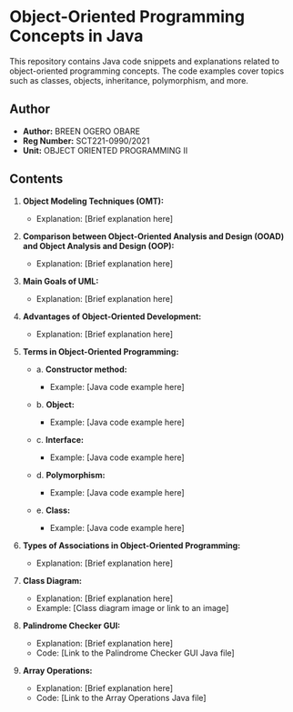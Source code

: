 # Object-Oriented Programming Concepts in Java

This repository contains Java code snippets and explanations related to object-oriented programming concepts. The code examples cover topics such as classes, objects, inheritance, polymorphism, and more.

## Author

- **Author:** BREEN OGERO OBARE
- **Reg Number:** SCT221-0990/2021
- **Unit:** OBJECT ORIENTED PROGRAMMING II

## Contents

1. **Object Modeling Techniques (OMT):**
   - Explanation: [Brief explanation here]

2. **Comparison between Object-Oriented Analysis and Design (OOAD) and Object Analysis and Design (OOP):**
   - Explanation: [Brief explanation here]

3. **Main Goals of UML:**
   - Explanation: [Brief explanation here]

4. **Advantages of Object-Oriented Development:**
   - Explanation: [Brief explanation here]

5. **Terms in Object-Oriented Programming:**
   - a. **Constructor method:**
      - Example: [Java code example here]

   - b. **Object:**
      - Example: [Java code example here]

   - c. **Interface:**
      - Example: [Java code example here]

   - d. **Polymorphism:**
      - Example: [Java code example here]

   - e. **Class:**
      - Example: [Java code example here]

6. **Types of Associations in Object-Oriented Programming:**
   - Explanation: [Brief explanation here]

7. **Class Diagram:**
   - Explanation: [Brief explanation here]
   - Example: [Class diagram image or link to an image]

8. **Palindrome Checker GUI:**
   - Explanation: [Brief explanation here]
   - Code: [Link to the Palindrome Checker GUI Java file]

9. **Array Operations:**
   - Explanation: [Brief explanation here]
   - Code: [Link to the Array Operations Java file]
